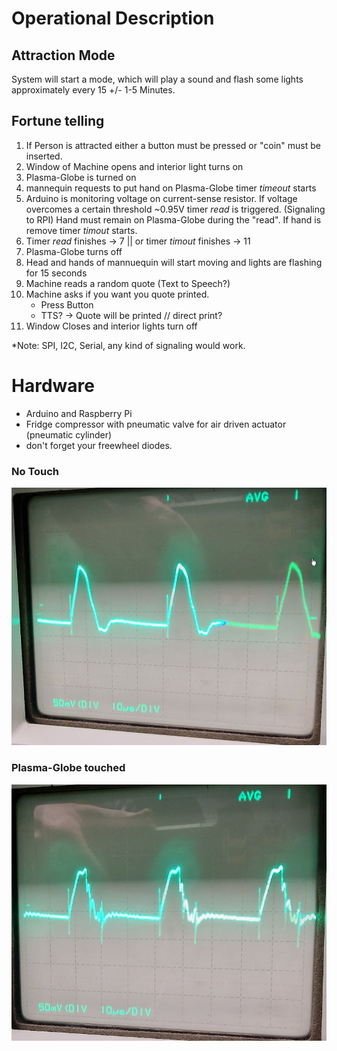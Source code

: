 # Operational Description #

## Attraction Mode ##
System will start a mode, which will play a sound and flash some lights approximately every 15 +/- 1-5 Minutes. 

## Fortune telling ##
1. If Person is attracted either a button must be pressed or "coin" must be inserted.
2. Window of Machine opens and interior light turns on
3. Plasma-Globe is turned on
4. mannequin requests to put hand on Plasma-Globe timer _timeout_ starts
5. Arduino is monitoring voltage on current-sense resistor. If voltage overcomes a certain threshold ~0.95V timer _read_ is triggered. (Signaling to RPI) Hand must remain on Plasma-Globe during the "read". If hand is remove timer _timout_ starts.
6. Timer _read_ finishes -> 7  ||  or timer _timout_ finishes -> 11
7. Plasma-Globe turns off
8. Head and hands of mannuequin will start moving and lights are flashing for 15 seconds
9. Machine reads a random quote (Text to Speech?)
10. Machine asks if you want you quote printed.
    * Press Button
    * TTS?
    -> Quote will be printed
    // direct print?
11. Window Closes and interior lights turn off

*Note: SPI, I2C, Serial, any kind of signaling would work.

# Hardware #
* Arduino and Raspberry Pi
* Fridge compressor with pneumatic valve for air driven actuator (pneumatic cylinder)
* don't forget your freewheel diodes.

### No Touch ###

![alt text](https://github.com/SMLunchen/PanzerOfTheLake/blob/master/Image/current_wf_no_touchy.png?raw=true)

### Plasma-Globe touched ###

![alt text](https://github.com/SMLunchen/PanzerOfTheLake/blob/master/Image/current_wf_touchy.png?raw=true)
